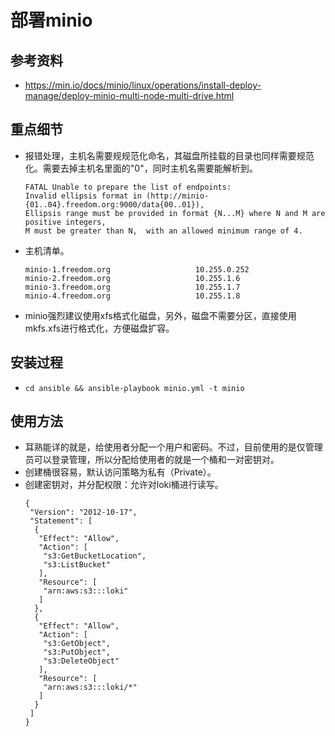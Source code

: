 # 部署minio


## 参考资料
- https://min.io/docs/minio/linux/operations/install-deploy-manage/deploy-minio-multi-node-multi-drive.html


## 重点细节
- 报错处理，主机名需要规规范化命名，其磁盘所挂载的目录也同样需要规范化。需要去掉主机名里面的"0"，同时主机名需要能解析到。
  ```
  FATAL Unable to prepare the list of endpoints:
  Invalid ellipsis format in (http://minio-{01..04}.freedom.org:9000/data{00..01}),
  Ellipsis range must be provided in format {N...M} where N and M are positive integers,
  M must be greater than N,  with an allowed minimum range of 4.
  ```

- 主机清单。
  ```
  minio-1.freedom.org                   10.255.0.252
  minio-2.freedom.org                   10.255.1.6
  minio-3.freedom.org                   10.255.1.7
  minio-4.freedom.org                   10.255.1.8
  ```

- minio强烈建议使用xfs格式化磁盘，另外，磁盘不需要分区，直接使用mkfs.xfs进行格式化，方便磁盘扩容。


## 安装过程
- `cd ansible && ansible-playbook minio.yml -t minio`


## 使用方法
- 耳熟能详的就是，给使用者分配一个用户和密码。不过，目前使用的是仅管理员可以登录管理，所以分配给使用者的就是一个桶和一对密钥对。
- 创建桶很容易，默认访问策略为私有（Private）。
- 创建密钥对，并分配权限：允许对loki桶进行读写。
  ```shell
  {
   "Version": "2012-10-17",
   "Statement": [
    {
     "Effect": "Allow",
     "Action": [
      "s3:GetBucketLocation",
      "s3:ListBucket"
     ],
     "Resource": [
      "arn:aws:s3:::loki"
     ]
    },
    {
     "Effect": "Allow",
     "Action": [
      "s3:GetObject",
      "s3:PutObject",
      "s3:DeleteObject"
     ],
     "Resource": [
      "arn:aws:s3:::loki/*"
     ]
    }
   ]
  }
  ```